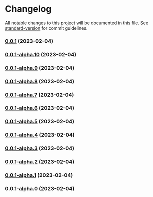# Changelog

All notable changes to this project will be documented in this file. See [standard-version](https://github.com/conventional-changelog/standard-version) for commit guidelines.

### [0.0.1](https://github.com/mingderwang/eth10/compare/v0.0.1-alpha.10...v0.0.1) (2023-02-04)

### [0.0.1-alpha.10](https://github.com/mingderwang/eth10/compare/v0.0.1-alpha.9...v0.0.1-alpha.10) (2023-02-04)

### [0.0.1-alpha.9](https://github.com/mingderwang/eth10/compare/v0.0.1-alpha.8...v0.0.1-alpha.9) (2023-02-04)

### [0.0.1-alpha.8](https://github.com/mingderwang/eth10/compare/v0.0.1-alpha.7...v0.0.1-alpha.8) (2023-02-04)

### [0.0.1-alpha.7](https://github.com/mingderwang/eth10/compare/v0.0.1-alpha.6...v0.0.1-alpha.7) (2023-02-04)

### [0.0.1-alpha.6](https://github.com/mingderwang/eth10/compare/v0.0.1-alpha.5...v0.0.1-alpha.6) (2023-02-04)

### [0.0.1-alpha.5](https://github.com/mingderwang/eth10/compare/v0.0.1-alpha.4...v0.0.1-alpha.5) (2023-02-04)

### [0.0.1-alpha.4](https://github.com/mingderwang/eth10/compare/v0.0.1-alpha.3...v0.0.1-alpha.4) (2023-02-04)

### [0.0.1-alpha.3](https://github.com/mingderwang/eth10/compare/v0.0.1-alpha.2...v0.0.1-alpha.3) (2023-02-04)

### [0.0.1-alpha.2](https://github.com/mingderwang/eth10/compare/v0.0.1-alpha.1...v0.0.1-alpha.2) (2023-02-04)

### [0.0.1-alpha.1](https://github.com/mingderwang/eth10/compare/v0.0.1-alpha.0...v0.0.1-alpha.1) (2023-02-04)

### 0.0.1-alpha.0 (2023-02-04)
